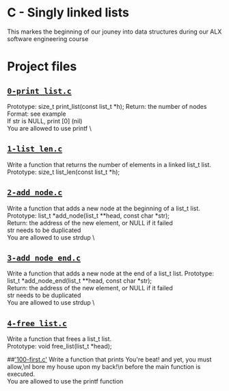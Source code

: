 # C - Singly linked lists
This markes the beginning of our jouney into data structures during our ALX software engineering course

# Project files


## [`0-print_list.c`](0-print_list.c)
Prototype: size_t print_list(const list_t *h);
Return: the number of nodes \
Format: see example \
If str is NULL, print [0] (nil) \
You are allowed to use printf \

## [`1-list_len.c`](1-list_len.c)
Write a function that returns the number of elements in a linked list_t list.
Prototype: size_t list_len(const list_t *h);

## [`2-add_node.c`](2-add_node.c)
Write a function that adds a new node at the beginning of a list_t list.
Prototype: list_t *add_node(list_t **head, const char *str); \
Return: the address of the new element, or NULL if it failed \
str needs to be duplicated \
You are allowed to use strdup \

## [`3-add_node_end.c`](3-add_node_end.c)
Write a function that adds a new node at the end of a list_t list.
Prototype: list_t *add_node_end(list_t **head, const char *str); \
Return: the address of the new element, or NULL if it failed \
str needs to be duplicated \
You are allowed to use strdup \

## [`4-free_list.c`](4-free_list.c)
Write a function that frees a list_t list. \
Prototype: void free_list(list_t *head);

##['100-first.c'](100-first.c)
Write a function that prints You're beat! and yet, you must allow,\nI bore my house upon my back!\n before the main function is executed. \
You are allowed to use the printf function
